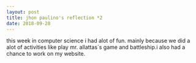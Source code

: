 ```yaml
---
layout: post
title: jhon paulino's reflection *2
date: 2018-09-28
---
```


this week in computer science i had alot of fun. mainly because we did a alot of activities like play mr. allattas´s game and battleship.i also had a chance to work on my website.
